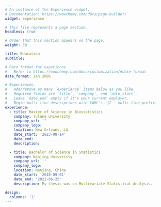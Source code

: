 ```yaml
---
# An instance of the Experience widget.
# Documentation: https://wowchemy.com/docs/page-builder/
widget: experience

# This file represents a page section.
headless: true

# Order that this section appears on the page.
weight: 30

title: Education
subtitle:

# Date format for experience
#   Refer to https://wowchemy.com/docs/customization/#date-format
date_format: Jan 2006

# Experiences.
#   Add/remove as many `experience` items below as you like.
#   Required fields are `title`, `company`, and `date_start`.
#   Leave `date_end` empty if it's your current employer.
#   Begin multi-line descriptions with YAML's `|2-` multi-line prefix.
experience:
  - title: Master of Science in Biostatistics
    company: Tulane University
    company_url: ''
    company_logo: 
    location: New Orleans, LA
    date_start: '2023-08-14'
    date_end: 
    description: 

  - title: Bachelor of Science in Statistics
    company: Nanjing University
    company_url: ''
    company_logo: 
    location: Nanjing, China
    date_start: '2018-09-01'
    date_end: '2022-06-25'
    description: My thesis was on Multivariate Statistical Analysis.

design:
  columns: '1'
---
```

